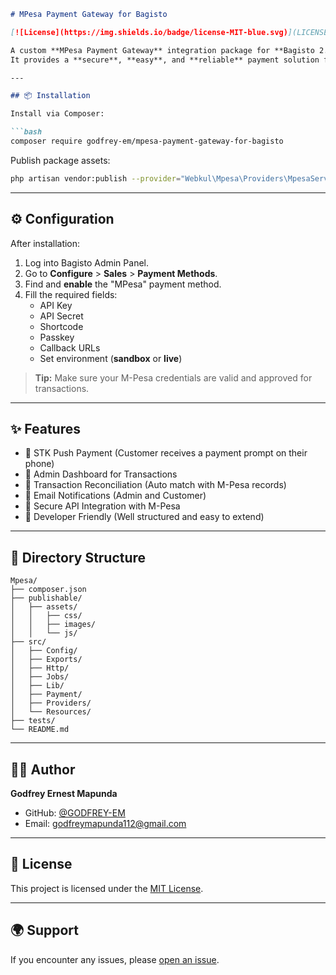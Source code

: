 ```markdown
# MPesa Payment Gateway for Bagisto

[![License](https://img.shields.io/badge/license-MIT-blue.svg)](LICENSE)

A custom **MPesa Payment Gateway** integration package for **Bagisto 2.3.x**, built with Laravel 11 standards.  
It provides a **secure**, **easy**, and **reliable** payment solution for businesses across **East Africa**, especially **Tanzania** and **Kenya**.

---

## 📦 Installation

Install via Composer:

```bash
composer require godfrey-em/mpesa-payment-gateway-for-bagisto
```

Publish package assets:

```bash
php artisan vendor:publish --provider="Webkul\Mpesa\Providers\MpesaServiceProvider"
```

---

## ⚙️ Configuration

After installation:

1. Log into Bagisto Admin Panel.
2. Go to **Configure** > **Sales** > **Payment Methods**.
3. Find and **enable** the "MPesa" payment method.
4. Fill the required fields:
    - API Key
    - API Secret
    - Shortcode
    - Passkey
    - Callback URLs
    - Set environment (**sandbox** or **live**)

> **Tip:** Make sure your M-Pesa credentials are valid and approved for transactions.

---

## ✨ Features

- 🔹 STK Push Payment (Customer receives a payment prompt on their phone)
- 🔹 Admin Dashboard for Transactions
- 🔹 Transaction Reconciliation (Auto match with M-Pesa records)
- 🔹 Email Notifications (Admin and Customer)
- 🔹 Secure API Integration with M-Pesa
- 🔹 Developer Friendly (Well structured and easy to extend)

---

## 📂 Directory Structure

```
Mpesa/
├── composer.json
├── publishable/
│   ├── assets/
│   │   ├── css/
│   │   ├── images/
│   │   └── js/
├── src/
│   ├── Config/
│   ├── Exports/
│   ├── Http/
│   ├── Jobs/
│   ├── Lib/
│   ├── Payment/
│   ├── Providers/
│   └── Resources/
├── tests/
└── README.md
```

---

## 👨‍💻 Author

**Godfrey Ernest Mapunda**

- GitHub: [@GODFREY-EM](https://github.com/GODFREY-EM)
- Email: [godfreymapunda112@gmail.com](mailto:godfreymapunda112@gmail.com)

---

## 📜 License

This project is licensed under the [MIT License](LICENSE).

---

## 🌍 Support

If you encounter any issues, please [open an issue](https://github.com/GODFREY-EM/mpesa-payment-gateway-for-bagisto/issues).
